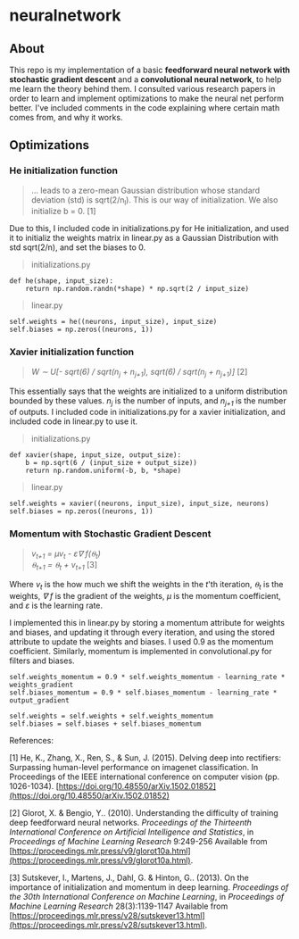 # neuralnetwork

## About

This repo is my implementation of a basic **feedforward neural network with stochastic gradient descent** and a **convolutional neural network**, to help me learn the theory behind them. I consulted various research papers in order to learn and implement optimizations to make the neural net perform better. I've included comments in the code explaining where certain math comes from, and why it works. 

## Optimizations

### He initialization function

> ... leads to a zero-mean Gaussian distribution whose standard deviation (std) is sqrt(2/n<sub>l</sub>). This is our way of initialization. We also initialize b = 0. [1]

Due to this, I included code in initializations.py for He initialization, and used it to initializ the weights matrix in linear.py as a Gaussian Distribution with std sqrt(2/n), and set the biases to 0.

> initializations.py
```
def he(shape, input_size):
    return np.random.randn(*shape) * np.sqrt(2 / input_size)
```
> linear.py
```
self.weights = he((neurons, input_size), input_size)
self.biases = np.zeros((neurons, 1))
```


### Xavier initialization function

> _W ∼ U[- sqrt(6) / sqrt(n<sub>j</sub> + n<sub>j+1</sub>), sqrt(6) / sqrt(n<sub>j</sub> + n<sub>j+1</sub>)]_ [2]

This essentially says that the weights are initialized to a uniform distribution bounded by these values. _n<sub>j</sub>_ is the number of inputs, and _n<sub>j+1</sub>_ is the number of outputs. I included code in initializations.py for a xavier initialization, and included code in linear.py to use it.

> initializations.py
```
def xavier(shape, input_size, output_size):
    b = np.sqrt(6 / (input_size + output_size))
    return np.random.uniform(-b, b, *shape)
```
> linear.py
```
self.weights = xavier((neurons, input_size), input_size, neurons)
self.biases = np.zeros((neurons, 1))
```

### Momentum with Stochastic Gradient Descent

> _v<sub>t+1</sub> = µv<sub>t</sub> - ε∇ f(⍬<sub>t</sub>) <br/> ⍬<sub>t+1</sub> = ⍬<sub>t</sub> + v<sub>t+1</sub>_ [3]

Where _v<sub>t</sub>_ is the how much we shift the weights in the _t_'th iteration, _⍬<sub>t</sub>_ is the weights, _∇ f_ is the gradient of the weights, _µ_ is the momentum coefficient, and _ε_ is the learning rate. 

I implemented this in linear.py by storing a momentum attribute for weights and biases, and updating it through every iteration, and using the stored attribute to update the weights and biases. I used 0.9 as the momentum coefficient. Similarly, momentum is implemented in convolutional.py for filters and biases.

```
self.weights_momentum = 0.9 * self.weights_momentum - learning_rate * weights_gradient
self.biases_momentum = 0.9 * self.biases_momentum - learning_rate * output_gradient

self.weights = self.weights + self.weights_momentum
self.biases = self.biases + self.biases_momentum
```

References: 

[1] He, K., Zhang, X., Ren, S., & Sun, J. (2015). Delving deep into rectifiers: Surpassing human-level performance on imagenet classification. In Proceedings of the IEEE international conference on computer vision (pp. 1026-1034). [https://doi.org/10.48550/arXiv.1502.01852](https://doi.org/10.48550/arXiv.1502.01852)

[2] Glorot, X. & Bengio, Y.. (2010). Understanding the difficulty of training deep feedforward neural networks. _Proceedings of the Thirteenth International Conference on Artificial Intelligence and Statistics_, in _Proceedings of Machine Learning Research_ 9:249-256 Available from [https://proceedings.mlr.press/v9/glorot10a.html](https://proceedings.mlr.press/v9/glorot10a.html).

[3] Sutskever, I., Martens, J., Dahl, G. & Hinton, G.. (2013). On the importance of initialization and momentum in deep learning. _Proceedings of the 30th International Conference on Machine Learning_, in _Proceedings of Machine Learning Research_ 28(3):1139-1147 Available from [https://proceedings.mlr.press/v28/sutskever13.html](https://proceedings.mlr.press/v28/sutskever13.html).